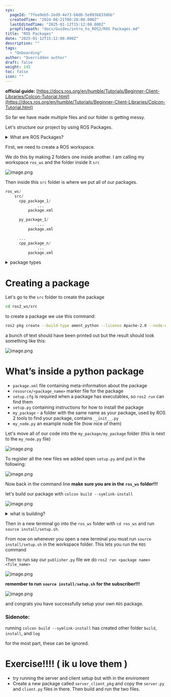 ```yaml
---
sys:
  pageId: "7fea9eb5-2ed9-4e73-b6d6-5e093b833dbb"
  createdTime: "2024-08-21T00:28:00.000Z"
  lastEditedTime: "2025-01-12T15:12:00.000Z"
  propFilepath: "docs/Guides/intro_to_ROS2/ROS Packages.md"
title: "ROS Packages"
date: "2025-01-12T15:12:00.000Z"
description: ""
tags:
  - "Onboarding"
author: "Overridden author"
draft: false
weight: 145
toc: false
icon: ""
---
```


**official guide:** [https://docs.ros.org/en/humble/Tutorials/Beginner-Client-Libraries/Colcon-Tutorial.html](https://docs.ros.org/en/humble/Tutorials/Beginner-Client-Libraries/Colcon-Tutorial.html)

So far we have made multiple files and our folder is getting messy.

Let's structure our project by using ROS Packages.

<details>

<summary>What are ROS Packages?</summary>

ROS Packages are, as the name implies, packages of code that are highly sharable between ROS developers.

They consist of a folder, `package.xml` file, and source code

```python
      cpp_package_1/
		      ... imagine much code files here ..
          package.xml
```

</details>

First, we need to create a ROS workspace.

We do this by making 2 folders one inside another. I am calling my workspace `ros_ws` and the folder inside it `src`

![image.png](https://prod-files-secure.s3.us-west-2.amazonaws.com/d518164a-d88e-44d1-a4ee-3adb3bd8bce0/70706947-fd18-4537-a67b-e12946812d31/image.png?X-Amz-Algorithm=AWS4-HMAC-SHA256&X-Amz-Content-Sha256=UNSIGNED-PAYLOAD&X-Amz-Credential=ASIAZI2LB466RAYG5526%2F20250317%2Fus-west-2%2Fs3%2Faws4_request&X-Amz-Date=20250317T121449Z&X-Amz-Expires=3600&X-Amz-Security-Token=IQoJb3JpZ2luX2VjEOz%2F%2F%2F%2F%2F%2F%2F%2F%2F%2FwEaCXVzLXdlc3QtMiJIMEYCIQCMw00ygZSj2fkYWcDh6YR7ZFxsJILcRaCjr%2BMiKRNv9gIhAOThldmM4HklnDqeTMb1nKqQpDXsWzStL%2BwdtMwR4Q1uKv8DCEQQABoMNjM3NDIzMTgzODA1IgwyPs3AgXKavop189cq3AO%2B09mHIv70oiT9CiW3ZWofHZiMPMGpAH7sdBXN3u4D41OHNI63KpX3nKf%2BTwLlNoyv2f%2FEPU4uSdBQ%2BcURee0Up0xRV7gPMyaOFd5szy0U6sS6pSW5wU3ovzwEI7MypjeGiadfHheVHmtWMFE6PrND%2B%2FcNE%2FPydAgedEdw4J1Fx7jm%2FLgIv%2BUZkIu4rG0V%2FYKBeFdhe07FyzHDFnvBTvTM4GFDtkzM%2F1%2BFHO5Blgcud1kSzALNdL8UoRlPdRZ1igr4bKSWZ89aBunGgluxxPcNLAIMhAlD8ieb0uIEjt0WwHo%2B7aN6bnAVxLYE5efTpCz3pIEG2q0EWAnaRC%2F9uE7ek2jZH1mpqPaWwveDhOoqZbGaZCN3XxcM%2F6VN57dcsumr%2B8cS5vB4ymIudiiUqLnKIutebhmy2%2B15jo4GUdqyme%2BOQY2FfUBI%2B%2B8AwuaWM6t1dQbeipmUhcNEOGni1lxXVl6uFC7th7uLZedqHpCs569AQipTl4epAt9QJ8jQMo6vrGROOosmJfX7KLqoDq9jpBSTtaH1xbt4dit9FcnKMVY%2BpZCHS83OH67ugn5r%2FhfszDhZGVf0JL%2BJz2cLG4%2FO5A6vk4utTNEUri%2Bs2ryYmMnIamJkOh7po%2BFcxDC8jOC%2BBjqkAejs254EVm1FaNA6%2FBFinWuvxGDOv%2FVcz0leu4Oor4k7Sq8EQ1I0%2FfIm3jcLxW3nAuFsGkhPWTGmpOLH1ZT0LVzNSlNZLX0uFHDVYCHafnwBUo4aaCS9jTI8Rx0GwJ1OpZcyDBigpUbtNB29HGuaugeAMIyfTonUWk85CtjqJhz7bkPcJwUxoujy%2BfHSmHHcGCqdhjMk5KAaH1M7o%2Fzwu7bu0ytm&X-Amz-Signature=57807cc823d23f3494092920f1f0e58f65422b50159062a1dbe7e69294786b4d&X-Amz-SignedHeaders=host&x-id=GetObject)

Then inside this `src` folder is where we put all of our packages.

```python
ros_ws/
    src/
      cpp_package_1/
		      ...
          package.xml

      py_package_1/
		      ...
          package.xml

      ...
      cpp_package_n/
		      ...
          package.xml

```

<details>

<summary>package types</summary>

packages can be either `C++` or python.

the intern file structure is different for each but for this guide we will stick to creating python packages

</details>

# Creating a package

Let's go to the `src` folder to create the package

```bash
cd ros2_ws/src
```

to create a package we use this command:

```bash
ros2 pkg create --build-type ament_python --license Apache-2.0 --node-name my_node my_package
```

a bunch of text should have been printed out but the result should look something like this:

![image.png](https://prod-files-secure.s3.us-west-2.amazonaws.com/d518164a-d88e-44d1-a4ee-3adb3bd8bce0/e6cf1e3f-8512-4a3e-b131-079f800bf3e8/image.png?X-Amz-Algorithm=AWS4-HMAC-SHA256&X-Amz-Content-Sha256=UNSIGNED-PAYLOAD&X-Amz-Credential=ASIAZI2LB466RAYG5526%2F20250317%2Fus-west-2%2Fs3%2Faws4_request&X-Amz-Date=20250317T121449Z&X-Amz-Expires=3600&X-Amz-Security-Token=IQoJb3JpZ2luX2VjEOz%2F%2F%2F%2F%2F%2F%2F%2F%2F%2FwEaCXVzLXdlc3QtMiJIMEYCIQCMw00ygZSj2fkYWcDh6YR7ZFxsJILcRaCjr%2BMiKRNv9gIhAOThldmM4HklnDqeTMb1nKqQpDXsWzStL%2BwdtMwR4Q1uKv8DCEQQABoMNjM3NDIzMTgzODA1IgwyPs3AgXKavop189cq3AO%2B09mHIv70oiT9CiW3ZWofHZiMPMGpAH7sdBXN3u4D41OHNI63KpX3nKf%2BTwLlNoyv2f%2FEPU4uSdBQ%2BcURee0Up0xRV7gPMyaOFd5szy0U6sS6pSW5wU3ovzwEI7MypjeGiadfHheVHmtWMFE6PrND%2B%2FcNE%2FPydAgedEdw4J1Fx7jm%2FLgIv%2BUZkIu4rG0V%2FYKBeFdhe07FyzHDFnvBTvTM4GFDtkzM%2F1%2BFHO5Blgcud1kSzALNdL8UoRlPdRZ1igr4bKSWZ89aBunGgluxxPcNLAIMhAlD8ieb0uIEjt0WwHo%2B7aN6bnAVxLYE5efTpCz3pIEG2q0EWAnaRC%2F9uE7ek2jZH1mpqPaWwveDhOoqZbGaZCN3XxcM%2F6VN57dcsumr%2B8cS5vB4ymIudiiUqLnKIutebhmy2%2B15jo4GUdqyme%2BOQY2FfUBI%2B%2B8AwuaWM6t1dQbeipmUhcNEOGni1lxXVl6uFC7th7uLZedqHpCs569AQipTl4epAt9QJ8jQMo6vrGROOosmJfX7KLqoDq9jpBSTtaH1xbt4dit9FcnKMVY%2BpZCHS83OH67ugn5r%2FhfszDhZGVf0JL%2BJz2cLG4%2FO5A6vk4utTNEUri%2Bs2ryYmMnIamJkOh7po%2BFcxDC8jOC%2BBjqkAejs254EVm1FaNA6%2FBFinWuvxGDOv%2FVcz0leu4Oor4k7Sq8EQ1I0%2FfIm3jcLxW3nAuFsGkhPWTGmpOLH1ZT0LVzNSlNZLX0uFHDVYCHafnwBUo4aaCS9jTI8Rx0GwJ1OpZcyDBigpUbtNB29HGuaugeAMIyfTonUWk85CtjqJhz7bkPcJwUxoujy%2BfHSmHHcGCqdhjMk5KAaH1M7o%2Fzwu7bu0ytm&X-Amz-Signature=984605a586104a03be1704fa2a4f0b84e7a25162bcb07b44642f60766fa07e6c&X-Amz-SignedHeaders=host&x-id=GetObject)

# What’s inside a python package

- `package.xml` file containing meta-information about the package
- `resource/<package_name>` marker file for the package
- `setup.cfg` is required when a package has executables, so `ros2 run` can find them
- `setup.py` containing instructions for how to install the package
- `my_package` - a folder with the same name as your package, used by ROS 2 tools to find your package, contains `__init__.py`
- `my_node.py` an example node file (how nice of them)

Let's move all of our code into the `my_package/my_package` folder (this is next to the `my_node.py` file)

![image.png](https://prod-files-secure.s3.us-west-2.amazonaws.com/d518164a-d88e-44d1-a4ee-3adb3bd8bce0/9ce58f11-0da9-4d3e-b86d-506a9685d378/image.png?X-Amz-Algorithm=AWS4-HMAC-SHA256&X-Amz-Content-Sha256=UNSIGNED-PAYLOAD&X-Amz-Credential=ASIAZI2LB466RAYG5526%2F20250317%2Fus-west-2%2Fs3%2Faws4_request&X-Amz-Date=20250317T121449Z&X-Amz-Expires=3600&X-Amz-Security-Token=IQoJb3JpZ2luX2VjEOz%2F%2F%2F%2F%2F%2F%2F%2F%2F%2FwEaCXVzLXdlc3QtMiJIMEYCIQCMw00ygZSj2fkYWcDh6YR7ZFxsJILcRaCjr%2BMiKRNv9gIhAOThldmM4HklnDqeTMb1nKqQpDXsWzStL%2BwdtMwR4Q1uKv8DCEQQABoMNjM3NDIzMTgzODA1IgwyPs3AgXKavop189cq3AO%2B09mHIv70oiT9CiW3ZWofHZiMPMGpAH7sdBXN3u4D41OHNI63KpX3nKf%2BTwLlNoyv2f%2FEPU4uSdBQ%2BcURee0Up0xRV7gPMyaOFd5szy0U6sS6pSW5wU3ovzwEI7MypjeGiadfHheVHmtWMFE6PrND%2B%2FcNE%2FPydAgedEdw4J1Fx7jm%2FLgIv%2BUZkIu4rG0V%2FYKBeFdhe07FyzHDFnvBTvTM4GFDtkzM%2F1%2BFHO5Blgcud1kSzALNdL8UoRlPdRZ1igr4bKSWZ89aBunGgluxxPcNLAIMhAlD8ieb0uIEjt0WwHo%2B7aN6bnAVxLYE5efTpCz3pIEG2q0EWAnaRC%2F9uE7ek2jZH1mpqPaWwveDhOoqZbGaZCN3XxcM%2F6VN57dcsumr%2B8cS5vB4ymIudiiUqLnKIutebhmy2%2B15jo4GUdqyme%2BOQY2FfUBI%2B%2B8AwuaWM6t1dQbeipmUhcNEOGni1lxXVl6uFC7th7uLZedqHpCs569AQipTl4epAt9QJ8jQMo6vrGROOosmJfX7KLqoDq9jpBSTtaH1xbt4dit9FcnKMVY%2BpZCHS83OH67ugn5r%2FhfszDhZGVf0JL%2BJz2cLG4%2FO5A6vk4utTNEUri%2Bs2ryYmMnIamJkOh7po%2BFcxDC8jOC%2BBjqkAejs254EVm1FaNA6%2FBFinWuvxGDOv%2FVcz0leu4Oor4k7Sq8EQ1I0%2FfIm3jcLxW3nAuFsGkhPWTGmpOLH1ZT0LVzNSlNZLX0uFHDVYCHafnwBUo4aaCS9jTI8Rx0GwJ1OpZcyDBigpUbtNB29HGuaugeAMIyfTonUWk85CtjqJhz7bkPcJwUxoujy%2BfHSmHHcGCqdhjMk5KAaH1M7o%2Fzwu7bu0ytm&X-Amz-Signature=a7cf32ffeea21859c27d881272deec5e39d984dd98b0e682083f93f49e6c4c29&X-Amz-SignedHeaders=host&x-id=GetObject)

To register all the new files we added open `setup.py` and put in the following:

![image.png](https://prod-files-secure.s3.us-west-2.amazonaws.com/d518164a-d88e-44d1-a4ee-3adb3bd8bce0/1cd7c262-4cae-4496-9d75-c178537d24a2/image.png?X-Amz-Algorithm=AWS4-HMAC-SHA256&X-Amz-Content-Sha256=UNSIGNED-PAYLOAD&X-Amz-Credential=ASIAZI2LB466RAYG5526%2F20250317%2Fus-west-2%2Fs3%2Faws4_request&X-Amz-Date=20250317T121449Z&X-Amz-Expires=3600&X-Amz-Security-Token=IQoJb3JpZ2luX2VjEOz%2F%2F%2F%2F%2F%2F%2F%2F%2F%2FwEaCXVzLXdlc3QtMiJIMEYCIQCMw00ygZSj2fkYWcDh6YR7ZFxsJILcRaCjr%2BMiKRNv9gIhAOThldmM4HklnDqeTMb1nKqQpDXsWzStL%2BwdtMwR4Q1uKv8DCEQQABoMNjM3NDIzMTgzODA1IgwyPs3AgXKavop189cq3AO%2B09mHIv70oiT9CiW3ZWofHZiMPMGpAH7sdBXN3u4D41OHNI63KpX3nKf%2BTwLlNoyv2f%2FEPU4uSdBQ%2BcURee0Up0xRV7gPMyaOFd5szy0U6sS6pSW5wU3ovzwEI7MypjeGiadfHheVHmtWMFE6PrND%2B%2FcNE%2FPydAgedEdw4J1Fx7jm%2FLgIv%2BUZkIu4rG0V%2FYKBeFdhe07FyzHDFnvBTvTM4GFDtkzM%2F1%2BFHO5Blgcud1kSzALNdL8UoRlPdRZ1igr4bKSWZ89aBunGgluxxPcNLAIMhAlD8ieb0uIEjt0WwHo%2B7aN6bnAVxLYE5efTpCz3pIEG2q0EWAnaRC%2F9uE7ek2jZH1mpqPaWwveDhOoqZbGaZCN3XxcM%2F6VN57dcsumr%2B8cS5vB4ymIudiiUqLnKIutebhmy2%2B15jo4GUdqyme%2BOQY2FfUBI%2B%2B8AwuaWM6t1dQbeipmUhcNEOGni1lxXVl6uFC7th7uLZedqHpCs569AQipTl4epAt9QJ8jQMo6vrGROOosmJfX7KLqoDq9jpBSTtaH1xbt4dit9FcnKMVY%2BpZCHS83OH67ugn5r%2FhfszDhZGVf0JL%2BJz2cLG4%2FO5A6vk4utTNEUri%2Bs2ryYmMnIamJkOh7po%2BFcxDC8jOC%2BBjqkAejs254EVm1FaNA6%2FBFinWuvxGDOv%2FVcz0leu4Oor4k7Sq8EQ1I0%2FfIm3jcLxW3nAuFsGkhPWTGmpOLH1ZT0LVzNSlNZLX0uFHDVYCHafnwBUo4aaCS9jTI8Rx0GwJ1OpZcyDBigpUbtNB29HGuaugeAMIyfTonUWk85CtjqJhz7bkPcJwUxoujy%2BfHSmHHcGCqdhjMk5KAaH1M7o%2Fzwu7bu0ytm&X-Amz-Signature=c0be6708b5bb217d5ba5f06a236f6ba622ac57009816a6949e097b1424e08097&X-Amz-SignedHeaders=host&x-id=GetObject)

Now back in the command line **make sure you are in the** **`ros_ws`** **folder!!!**

let's build our package with `colcon build --symlink-install`

![image.png](https://prod-files-secure.s3.us-west-2.amazonaws.com/d518164a-d88e-44d1-a4ee-3adb3bd8bce0/2f2a0d27-b173-48fd-b189-5f5c0ce65619/image.png?X-Amz-Algorithm=AWS4-HMAC-SHA256&X-Amz-Content-Sha256=UNSIGNED-PAYLOAD&X-Amz-Credential=ASIAZI2LB466RAYG5526%2F20250317%2Fus-west-2%2Fs3%2Faws4_request&X-Amz-Date=20250317T121449Z&X-Amz-Expires=3600&X-Amz-Security-Token=IQoJb3JpZ2luX2VjEOz%2F%2F%2F%2F%2F%2F%2F%2F%2F%2FwEaCXVzLXdlc3QtMiJIMEYCIQCMw00ygZSj2fkYWcDh6YR7ZFxsJILcRaCjr%2BMiKRNv9gIhAOThldmM4HklnDqeTMb1nKqQpDXsWzStL%2BwdtMwR4Q1uKv8DCEQQABoMNjM3NDIzMTgzODA1IgwyPs3AgXKavop189cq3AO%2B09mHIv70oiT9CiW3ZWofHZiMPMGpAH7sdBXN3u4D41OHNI63KpX3nKf%2BTwLlNoyv2f%2FEPU4uSdBQ%2BcURee0Up0xRV7gPMyaOFd5szy0U6sS6pSW5wU3ovzwEI7MypjeGiadfHheVHmtWMFE6PrND%2B%2FcNE%2FPydAgedEdw4J1Fx7jm%2FLgIv%2BUZkIu4rG0V%2FYKBeFdhe07FyzHDFnvBTvTM4GFDtkzM%2F1%2BFHO5Blgcud1kSzALNdL8UoRlPdRZ1igr4bKSWZ89aBunGgluxxPcNLAIMhAlD8ieb0uIEjt0WwHo%2B7aN6bnAVxLYE5efTpCz3pIEG2q0EWAnaRC%2F9uE7ek2jZH1mpqPaWwveDhOoqZbGaZCN3XxcM%2F6VN57dcsumr%2B8cS5vB4ymIudiiUqLnKIutebhmy2%2B15jo4GUdqyme%2BOQY2FfUBI%2B%2B8AwuaWM6t1dQbeipmUhcNEOGni1lxXVl6uFC7th7uLZedqHpCs569AQipTl4epAt9QJ8jQMo6vrGROOosmJfX7KLqoDq9jpBSTtaH1xbt4dit9FcnKMVY%2BpZCHS83OH67ugn5r%2FhfszDhZGVf0JL%2BJz2cLG4%2FO5A6vk4utTNEUri%2Bs2ryYmMnIamJkOh7po%2BFcxDC8jOC%2BBjqkAejs254EVm1FaNA6%2FBFinWuvxGDOv%2FVcz0leu4Oor4k7Sq8EQ1I0%2FfIm3jcLxW3nAuFsGkhPWTGmpOLH1ZT0LVzNSlNZLX0uFHDVYCHafnwBUo4aaCS9jTI8Rx0GwJ1OpZcyDBigpUbtNB29HGuaugeAMIyfTonUWk85CtjqJhz7bkPcJwUxoujy%2BfHSmHHcGCqdhjMk5KAaH1M7o%2Fzwu7bu0ytm&X-Amz-Signature=42c5831a8984f7a129ddca3fa4bdd8a6ba1607ab87c21100d4256c704a91bf45&X-Amz-SignedHeaders=host&x-id=GetObject)

<details>

<summary>what is building?</summary>

if you are a CS major at Rose-Hulman you will learn the answer to this in CSSE132

but TLDR; is it combines all the code files into one program that can be run easily 

</details>

Then in a new terminal go into the `ros_ws` folder with `cd ros_ws` and run `source install/setup.sh`. 

From now on whenever you open a new terminal you must run `source install/setup.sh` in the workspace folder. This lets you run the `ROS` command

Then to run say our `publisher.py` file we do `ros2 run <package name> <file_name>`

![image.png](https://prod-files-secure.s3.us-west-2.amazonaws.com/d518164a-d88e-44d1-a4ee-3adb3bd8bce0/4f4b1219-3a44-4632-aa0a-ce3471699f59/image.png?X-Amz-Algorithm=AWS4-HMAC-SHA256&X-Amz-Content-Sha256=UNSIGNED-PAYLOAD&X-Amz-Credential=ASIAZI2LB466RAYG5526%2F20250317%2Fus-west-2%2Fs3%2Faws4_request&X-Amz-Date=20250317T121449Z&X-Amz-Expires=3600&X-Amz-Security-Token=IQoJb3JpZ2luX2VjEOz%2F%2F%2F%2F%2F%2F%2F%2F%2F%2FwEaCXVzLXdlc3QtMiJIMEYCIQCMw00ygZSj2fkYWcDh6YR7ZFxsJILcRaCjr%2BMiKRNv9gIhAOThldmM4HklnDqeTMb1nKqQpDXsWzStL%2BwdtMwR4Q1uKv8DCEQQABoMNjM3NDIzMTgzODA1IgwyPs3AgXKavop189cq3AO%2B09mHIv70oiT9CiW3ZWofHZiMPMGpAH7sdBXN3u4D41OHNI63KpX3nKf%2BTwLlNoyv2f%2FEPU4uSdBQ%2BcURee0Up0xRV7gPMyaOFd5szy0U6sS6pSW5wU3ovzwEI7MypjeGiadfHheVHmtWMFE6PrND%2B%2FcNE%2FPydAgedEdw4J1Fx7jm%2FLgIv%2BUZkIu4rG0V%2FYKBeFdhe07FyzHDFnvBTvTM4GFDtkzM%2F1%2BFHO5Blgcud1kSzALNdL8UoRlPdRZ1igr4bKSWZ89aBunGgluxxPcNLAIMhAlD8ieb0uIEjt0WwHo%2B7aN6bnAVxLYE5efTpCz3pIEG2q0EWAnaRC%2F9uE7ek2jZH1mpqPaWwveDhOoqZbGaZCN3XxcM%2F6VN57dcsumr%2B8cS5vB4ymIudiiUqLnKIutebhmy2%2B15jo4GUdqyme%2BOQY2FfUBI%2B%2B8AwuaWM6t1dQbeipmUhcNEOGni1lxXVl6uFC7th7uLZedqHpCs569AQipTl4epAt9QJ8jQMo6vrGROOosmJfX7KLqoDq9jpBSTtaH1xbt4dit9FcnKMVY%2BpZCHS83OH67ugn5r%2FhfszDhZGVf0JL%2BJz2cLG4%2FO5A6vk4utTNEUri%2Bs2ryYmMnIamJkOh7po%2BFcxDC8jOC%2BBjqkAejs254EVm1FaNA6%2FBFinWuvxGDOv%2FVcz0leu4Oor4k7Sq8EQ1I0%2FfIm3jcLxW3nAuFsGkhPWTGmpOLH1ZT0LVzNSlNZLX0uFHDVYCHafnwBUo4aaCS9jTI8Rx0GwJ1OpZcyDBigpUbtNB29HGuaugeAMIyfTonUWk85CtjqJhz7bkPcJwUxoujy%2BfHSmHHcGCqdhjMk5KAaH1M7o%2Fzwu7bu0ytm&X-Amz-Signature=5149172a66e1788698d8faca165ca8a26d2e14a507b688f271fbe56099b03b1e&X-Amz-SignedHeaders=host&x-id=GetObject)

**remember to run** **`source install/setup.sh`** **for the subscriber!!!**

![image.png](https://prod-files-secure.s3.us-west-2.amazonaws.com/d518164a-d88e-44d1-a4ee-3adb3bd8bce0/02121119-dad4-49ec-8356-c956108b4243/image.png?X-Amz-Algorithm=AWS4-HMAC-SHA256&X-Amz-Content-Sha256=UNSIGNED-PAYLOAD&X-Amz-Credential=ASIAZI2LB466RAYG5526%2F20250317%2Fus-west-2%2Fs3%2Faws4_request&X-Amz-Date=20250317T121449Z&X-Amz-Expires=3600&X-Amz-Security-Token=IQoJb3JpZ2luX2VjEOz%2F%2F%2F%2F%2F%2F%2F%2F%2F%2FwEaCXVzLXdlc3QtMiJIMEYCIQCMw00ygZSj2fkYWcDh6YR7ZFxsJILcRaCjr%2BMiKRNv9gIhAOThldmM4HklnDqeTMb1nKqQpDXsWzStL%2BwdtMwR4Q1uKv8DCEQQABoMNjM3NDIzMTgzODA1IgwyPs3AgXKavop189cq3AO%2B09mHIv70oiT9CiW3ZWofHZiMPMGpAH7sdBXN3u4D41OHNI63KpX3nKf%2BTwLlNoyv2f%2FEPU4uSdBQ%2BcURee0Up0xRV7gPMyaOFd5szy0U6sS6pSW5wU3ovzwEI7MypjeGiadfHheVHmtWMFE6PrND%2B%2FcNE%2FPydAgedEdw4J1Fx7jm%2FLgIv%2BUZkIu4rG0V%2FYKBeFdhe07FyzHDFnvBTvTM4GFDtkzM%2F1%2BFHO5Blgcud1kSzALNdL8UoRlPdRZ1igr4bKSWZ89aBunGgluxxPcNLAIMhAlD8ieb0uIEjt0WwHo%2B7aN6bnAVxLYE5efTpCz3pIEG2q0EWAnaRC%2F9uE7ek2jZH1mpqPaWwveDhOoqZbGaZCN3XxcM%2F6VN57dcsumr%2B8cS5vB4ymIudiiUqLnKIutebhmy2%2B15jo4GUdqyme%2BOQY2FfUBI%2B%2B8AwuaWM6t1dQbeipmUhcNEOGni1lxXVl6uFC7th7uLZedqHpCs569AQipTl4epAt9QJ8jQMo6vrGROOosmJfX7KLqoDq9jpBSTtaH1xbt4dit9FcnKMVY%2BpZCHS83OH67ugn5r%2FhfszDhZGVf0JL%2BJz2cLG4%2FO5A6vk4utTNEUri%2Bs2ryYmMnIamJkOh7po%2BFcxDC8jOC%2BBjqkAejs254EVm1FaNA6%2FBFinWuvxGDOv%2FVcz0leu4Oor4k7Sq8EQ1I0%2FfIm3jcLxW3nAuFsGkhPWTGmpOLH1ZT0LVzNSlNZLX0uFHDVYCHafnwBUo4aaCS9jTI8Rx0GwJ1OpZcyDBigpUbtNB29HGuaugeAMIyfTonUWk85CtjqJhz7bkPcJwUxoujy%2BfHSmHHcGCqdhjMk5KAaH1M7o%2Fzwu7bu0ytm&X-Amz-Signature=d3cff9111b4250ff041713b693bfa021791780e8036a22a0b41334d85fa9c66b&X-Amz-SignedHeaders=host&x-id=GetObject)

and congrats you have successfully setup your own `ROS` package.

### Sidenote:

running `colcon build --symlink-install` has created other folder `build`, `install`, and `log`

for the most part, these can be ignored.

# Exercise!!!! ( ik u love them )

- try running the server and client setup but with in the enviroment
- Create a new package called `server_client_pkg` and copy the `server.py` and `client.py` files in there. Then build and run the two files.
